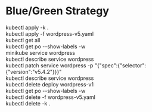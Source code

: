 # Blue/Green Strategy

kubectl apply -k .  
kubectl apply -f wordpress-v5.yaml  
kubectl get all  
kubectl get po --show-labels -w  
minikube service wordpress  
kubectl describe service  wordpress  
kubectl patch service wordpress -p "{\"spec\":{\"selector\":{\"version\":\"v5.4.2\"}}}"  
kubectl describe service  wordpress  
kubectl delete deploy wordpress-v1  
kubectl get po --show-labels -w  
kubectl delete -f wordpress-v5.yaml  
kubectl delete -k .  
